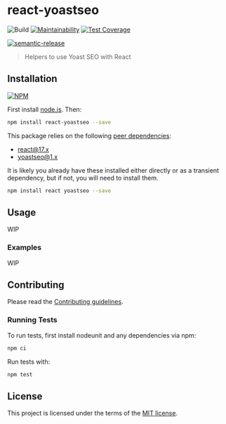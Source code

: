 # react-yoastseo

![Build](https://github.com/lmarqs/react-yoastseo/workflows/Build/badge.svg?branch=master)
[![Maintainability](https://api.codeclimate.com/v1/badges/c149155bb00da0eaa4e4/maintainability)](https://codeclimate.com/github/lmarqs/react-yoastseo/maintainability)
[![Test Coverage](https://api.codeclimate.com/v1/badges/c149155bb00da0eaa4e4/test_coverage)](https://codeclimate.com/github/lmarqs/react-yoastseo/test_coverage)

[![semantic-release](https://img.shields.io/badge/%20%20%F0%9F%93%A6%F0%9F%9A%80-semantic--release-e10079.svg)](https://github.com/semantic-release/semantic-release)

> Helpers to use Yoast SEO with React

## Installation

[![NPM](https://nodei.co/npm/react-yoastseo.png)](https://nodei.co/npm/react-yoastseo/)

First install [node.js](http://nodejs.org/). Then:

```sh
npm install react-yoastseo --save
```

This package relies on the following [peer dependencies](https://docs.npmjs.com/files/package.json#peerdependencies):

- react@17.x
- yoastseo@1.x

It is likely you already have these installed either directly or as a transient
dependency, but if not, you will need to install them.

```sh
npm install react yoastseo --save
```

## Usage

WIP

### Examples

WIP

## Contributing

Please read the [Contributing guidelines](CONTRIBUTING.md).

### Running Tests

To run tests, first install nodeunit and any dependencies via npm:

```sh
npm ci
```

Run tests with:

```sh
npm test
```

## License

This project is licensed under the terms of the [MIT license](/LICENSE).
